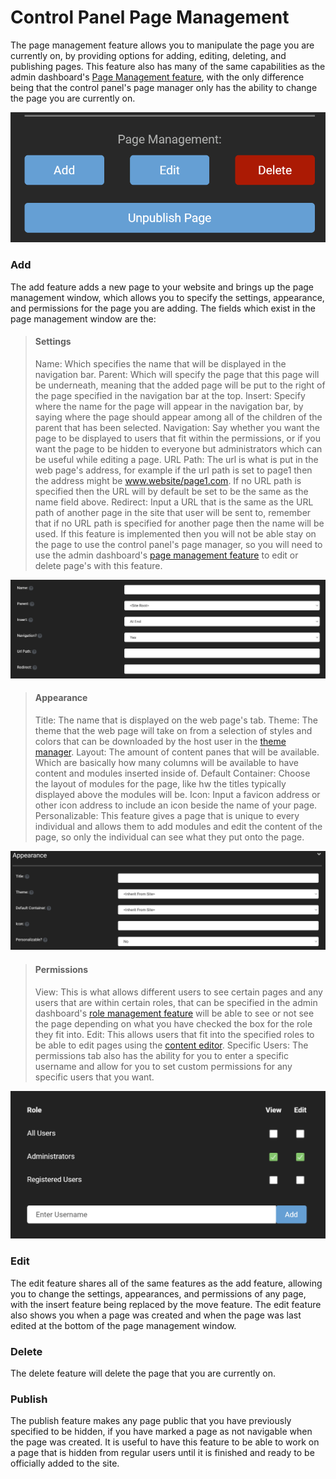 # Control Panel Page Management

The page management feature allows you to manipulate the page you are currently on, by providing options for adding, editing, deleting, and publishing pages.
This feature also has many of the same capabilities as the admin dashboard's [Page Management feature](../admin-dashboard/page-management.md), with the only difference being that the control panel's page manager only has the ability to change the page you are currently on. 

![page-management](./assets/page-management.png)

### Add

The add feature adds a new page to your website and brings up the page management window, which allows you to specify the settings, appearance, and permissions for the page you are adding. 
The fields which exist in the page management window are the:

>#### Settings
>Name: Which specifies the name that will be displayed in the navigation bar.
>Parent: Which will specify the page that this page will be underneath, meaning that the added page will be put to the right of the page specified in the navigation bar at the top.
>Insert: Specify where the name for the page will appear in the navigation bar, by saying where the page should appear among all of the children of the parent that has been selected.
>Navigation: Say whether you want the page to be displayed to users that fit within the permissions, or if you want the page to be hidden to everyone but administrators which can be useful while editing a page.
>URL Path: The url is what is put in the web page's address, for example if the url path is set to page1 then the address might be www.website/page1.com. If no URL path is specified then the URL will by default be set to be the same as the name field above.
>Redirect: Input a URL that is the same as the URL path of another page in the site that user will be sent to, remember that if no URL path is specified for another page then the name will be used. If this feature is implemented then you will not be able stay on the page to use the control panel's page manager, so you will need to use the admin dashboard's [page management feature](../admin-dashboard/page-management.md) to edit or delete page's with this feature.

![add-page](./assets/add-page.png)

>#### Appearance
>Title: The name that is displayed on the web page's tab.
>Theme: The theme that the web page will take on from a selection of styles and colors that can be downloaded by the host user in the [theme manager](../host-administration/theme-management.md).
>Layout: The amount of content panes that will be available. Which are basically how many columns will be available to have content and modules inserted inside of.
>Default Container: Choose the layout of modules for the page, like hw the titles typically displayed above the modules will be.
>Icon: Input a favicon address or other icon address to include an icon beside the name of your page.
>Personalizable: This feature gives a page that is unique to every individual and allows them to add modules and edit the content of the page, so only the individual can see what they put onto the page.

![page-appearance](./assets/page-appearance.png)

>#### Permissions
>View: This is what allows different users to see certain pages and any users that are within certain roles, that can be specified in the admin dashboard's [role management feature](../admin-dashboard/role-management.md) will be able to see or not see the page depending on what you have checked the box for the role they fit into.
>Edit: This allows users that fit into the specified roles to be able to edit pages using the [content editor](../site-administration/content-editor.md).
>Specific Users: The permissions tab also has the ability for you to enter a specific username and allow for you to set custom permissions for any specific users that you want.

![permissions](./assets/permissions.png)

### Edit

The edit feature shares all of the same features as the add feature, allowing you to change the settings, appearances, and permissions of any page, with the insert feature being replaced by the move feature. The edit feature also shows you when a page was created and when the page was last edited at the bottom of the page management window.

### Delete

The delete feature will delete the page that you are currently on.

### Publish

The publish feature makes any page public that you have previously specified to be hidden, if you have marked a page as not navigable when the page was created. It is useful to have this feature to be able to work on a page that is hidden from regular users until it is finished and ready to be officially added to the site.